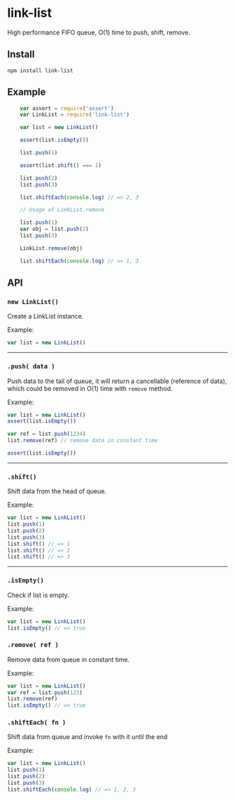 
# link-list

High performance FIFO queue, O(1) time to push, shift, remove.

## Install

```
npm install link-list
```

## Example

```js
    var assert = require('assert')
    var LinkList = require('link-list')

    var list = new LinkList()

    assert(list.isEmpty())

    list.push(1)

    assert(list.shift() === 1)

    list.push(2)
    list.push(3)

    list.shiftEach(console.log) // => 2, 3

    // Usage of LinkList.remove

    list.push(1)
    var obj = list.push(2)
    list.push(3)

    LinkList.remove(obj)

    list.shiftEach(console.log) // => 1, 3
```

## API
### `new LinkList()`

Create a LinkList instance.

Example:
```js
var list = new LinkList()
```
---
### `.push( data )`

Push data to the tail of queue, it will return a cancellable (reference of data), which could be removed in O(1) time with `remove` method.

Example:
```js
var list = new LinkList()
assert(list.isEmpty())

var ref = list.push(1234)
list.remove(ref) // remove data in constant time

assert(list.isEmpty())
```
---
### `.shift()`

Shift data from the head of queue.

Example:
```js
var list = new LinkList()
list.push(1)
list.push(2)
list.push(3)
list.shift() // => 1
list.shift() // => 2
list.shift() // => 3
```
---
### `.isEmpty()`

Check if list is empty.

Example:
```js
var list = new LinkList()
list.isEmpty() // => true
```
### `.remove( ref )`

Remove data from queue in constant time.

Example:
```js
var list = new LinkList()
var ref = list.push(123)
list.remove(ref)
list.isEmpty() // => true
```

### `.shiftEach( fn )`

Shift data from queue and invoke `fn` with it until the end

Example:
```js
var list = new LinkList()
list.push(1)
list.push(2)
list.push(3)
list.shiftEach(console.log) // => 1, 2, 3
```
